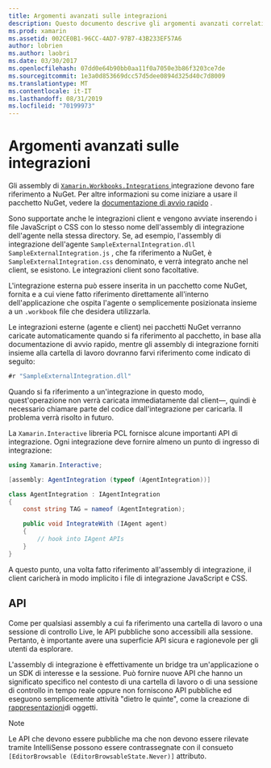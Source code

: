 ```yaml
---
title: Argomenti avanzati sulle integrazioni
description: Questo documento descrive gli argomenti avanzati correlati a Xamarin Workbooks integrazioni. Viene illustrato il pacchetto NuGet Novell. Workbook. integrations e l'esposizione API all'interno di una cartella di lavoro di Novell.
ms.prod: xamarin
ms.assetid: 002CE0B1-96CC-4AD7-97B7-43B233EF57A6
author: lobrien
ms.author: laobri
ms.date: 03/30/2017
ms.openlocfilehash: 07dd0e64b90bb0aa11f0a7050e3b86f3203ce7de
ms.sourcegitcommit: 1e3a0d853669dcc57d5dee0894d325d40c7d8009
ms.translationtype: MT
ms.contentlocale: it-IT
ms.lasthandoff: 08/31/2019
ms.locfileid: "70199973"
---
```

# <a name="advanced-integration-topics"></a>Argomenti avanzati sulle integrazioni

Gli assembly di [ `Xamarin.Workbooks.Integrations` ][nuget]integrazione devono fare riferimento a NuGet. Per altre informazioni su come iniziare a usare il pacchetto NuGet, vedere la [documentazione di avvio rapido](~/tools/workbooks/sdk/index.md) .

Sono supportate anche le integrazioni client e vengono avviate inserendo i file JavaScript o CSS con lo stesso nome dell'assembly di integrazione dell'agente nella stessa directory. Se, ad esempio, l'assembly di integrazione dell'agente `SampleExternalIntegration.dll` `SampleExternalIntegration.js` , che fa riferimento a NuGet, è `SampleExternalIntegration.css` denominato, e verrà integrato anche nel client, se esistono. Le integrazioni client sono facoltative.

L'integrazione esterna può essere inserita in un pacchetto come NuGet, fornita e a cui viene fatto riferimento direttamente all'interno dell'applicazione che ospita l'agente o semplicemente posizionata insieme a un `.workbook` file che desidera utilizzarla.

Le integrazioni esterne (agente e client) nei pacchetti NuGet verranno caricate automaticamente quando si fa riferimento al pacchetto, in base alla documentazione di avvio rapido, mentre gli assembly di integrazione forniti insieme alla cartella di lavoro dovranno farvi riferimento come indicato di seguito:

```csharp
#r "SampleExternalIntegration.dll"
```

Quando si fa riferimento a un'integrazione in questo modo, quest'operazione non verrà caricata immediatamente dal client&mdash;, quindi è necessario chiamare parte del codice dall'integrazione per caricarla. Il problema verrà risolto in futuro.

La `Xamarin.Interactive` libreria PCL fornisce alcune importanti API di integrazione. Ogni integrazione deve fornire almeno un punto di ingresso di integrazione:

```csharp
using Xamarin.Interactive;

[assembly: AgentIntegration (typeof (AgentIntegration))]

class AgentIntegration : IAgentIntegration
{
    const string TAG = nameof (AgentIntegration);

    public void IntegrateWith (IAgent agent)
    {
        // hook into IAgent APIs
    }
}
```

A questo punto, una volta fatto riferimento all'assembly di integrazione, il client caricherà in modo implicito i file di integrazione JavaScript e CSS.

## <a name="apis"></a>API

Come per qualsiasi assembly a cui fa riferimento una cartella di lavoro o una sessione di controllo Live, le API pubbliche sono accessibili alla sessione. Pertanto, è importante avere una superficie API sicura e ragionevole per gli utenti da esplorare.

L'assembly di integrazione è effettivamente un bridge tra un'applicazione o un SDK di interesse e la sessione. Può fornire nuove API che hanno un significato specifico nel contesto di una cartella di lavoro o di una sessione di controllo in tempo reale oppure non forniscono API pubbliche ed eseguono semplicemente attività "dietro le quinte", come la creazione di [rappresentazioni](~/tools/workbooks/sdk/representations.md)di oggetti.

> [!NOTE]
> Le API che devono essere pubbliche ma che non devono essere rilevate tramite IntelliSense possono essere contrassegnate con il consueto `[EditorBrowsable (EditorBrowsableState.Never)]` attributo.

[nuget]: https://nuget.org/packages/Xamarin.Workbooks.Integration
